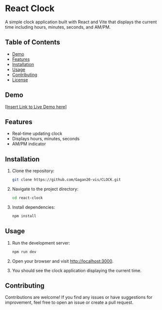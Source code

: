# React Clock

A simple clock application built with React and Vite that displays the current time including hours, minutes, seconds, and AM/PM.

## Table of Contents

- [Demo](#demo)
- [Features](#features)
- [Installation](#installation)
- [Usage](#usage)
- [Contributing](#contributing)
- [License](#license)

## Demo

[[Insert Link to Live Demo here]](https://gagan20-vis.github.io/CLOCK/)

## Features

- Real-time updating clock
- Displays hours, minutes, seconds
- AM/PM indicator

## Installation

1. Clone the repository:

    ```bash
    git clone https://github.com/Gagan20-vis/CLOCK.git
    ```

2. Navigate to the project directory:

    ```bash
    cd react-clock
    ```

3. Install dependencies:

    ```bash
    npm install
    ```

## Usage

1. Run the development server:

    ```bash
    npm run dev
    ```

2. Open your browser and visit [http://localhost:3000](http://localhost:5173).

3. You should see the clock application displaying the current time.

## Contributing

Contributions are welcome! If you find any issues or have suggestions for improvement, feel free to open an issue or create a pull request.

